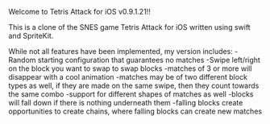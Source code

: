 Welcome to Tetris Attack for iOS v0.9.1.21!!

This is a clone of the SNES game Tetris Attack for iOS written using swift
and SpriteKit.

While not all features have been implemented, my version includes:
    -Random starting configuration that guarantees no matches
    -Swipe left/right on the block you want to swap to swap blocks
    -matches of 3 or more will disappear with a cool animation
        -matches may be of two different block types as well, if they are made
        on the same swipe, then they count towards the same combo
        -support for different shapes of matches as well
    -blocks will fall down if there is nothing underneath them
    -falling blocks create opportunities to create chains, where falling blocks
    can create new matches
